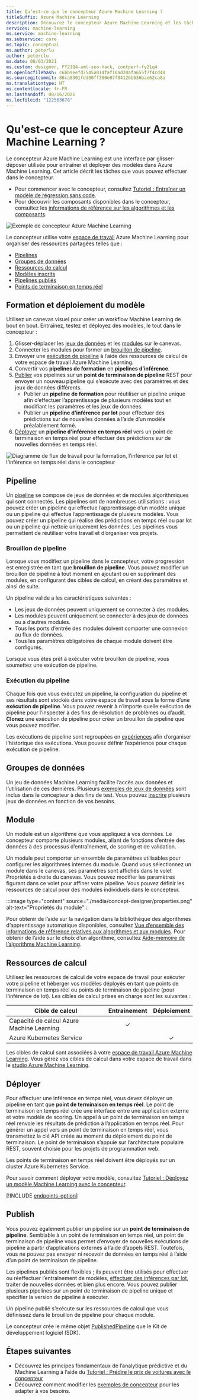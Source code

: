 ```yaml
---
title: Qu’est-ce que le concepteur Azure Machine Learning ?
titleSuffix: Azure Machine Learning
description: Découvrez le concepteur Azure Machine Learning et les tâches pour lesquelles vous pouvez l’utiliser. L’interface utilisateur par glisser-déposer permet d’entraîner et de déployer un modèle.
services: machine-learning
ms.service: machine-learning
ms.subservice: core
ms.topic: conceptual
ms.author: peterlu
author: peterclu
ms.date: 08/03/2021
ms.custom: designer, FY21Q4-aml-seo-hack, contperf-fy21q4
ms.openlocfilehash: c6bb9eefd7545a014faf10ad20afa655f7f4cd48
ms.sourcegitcommit: 86ca8301fdd00ff300e87f04126b636bae62ca8a
ms.translationtype: HT
ms.contentlocale: fr-FR
ms.lasthandoff: 08/16/2021
ms.locfileid: "122563678"
---
```

# <a name="what-is-azure-machine-learning-designer"></a>Qu'est-ce que le concepteur Azure Machine Learning ? 

Le concepteur Azure Machine Learning est une interface par glisser-déposer utilisée pour entraîner et déployer des modèles dans Azure Machine Learning. Cet article décrit les tâches que vous pouvez effectuer dans le concepteur.

 - Pour commencer avec le concepteur, consultez [Tutoriel : Entraîner un modèle de régression sans code](tutorial-designer-automobile-price-train-score.md). 
 - Pour découvrir les composants disponibles dans le concepteur, consultez les [informations de référence sur les algorithmes et les composants](/azure/machine-learning/algorithm-module-reference/module-reference).

![Exemple de concepteur Azure Machine Learning](./media/concept-designer/designer-drag-and-drop.gif)

Le concepteur utilise votre [espace de travail](concept-workspace.md) Azure Machine Learning pour organiser des ressources partagées telles que :

+ [Pipelines](#pipeline)
+ [Groupes de données](#datasets)
+ [Ressources de calcul](#compute)
+ [Modèles inscrits](concept-azure-machine-learning-architecture.md#models)
+ [Pipelines publiés](#publish)
+ [Points de terminaison en temps réel](#deploy)

## <a name="model-training-and-deployment"></a>Formation et déploiement du modèle

Utilisez un canevas visuel pour créer un workflow Machine Learning de bout en bout. Entraînez, testez et déployez des modèles, le tout dans le concepteur :

1. Glisser-déplacer les [jeux de données](#datasets) et les [modules](#module) sur le canevas.
1. Connecter les modules pour former un [brouillon de pipeline](#pipeline-draft).
1. Envoyer une [exécution de pipeline](#pipeline-run) à l’aide des ressources de calcul de votre espace de travail Azure Machine Learning.
1. Convertir vos **pipelines de formation** en **pipelines d’inférence**.
1. [Publier](#publish) vos pipelines sur un **point de terminaison de pipeline** REST pour envoyer un nouveau pipeline qui s’exécute avec des paramètres et des jeux de données différents.
    + Publier un **pipeline de formation** pour réutiliser un pipeline unique afin d’effectuer l’apprentissage de plusieurs modèles tout en modifiant les paramètres et les jeux de données.
    + Publier un **pipeline d’inférence par lot** pour effectuer des prédictions sur de nouvelles données à l’aide d’un modèle préalablement formé.
1. [Déployer](#deploy) un **pipeline d’inférence en temps réel** vers un point de terminaison en temps réel pour effectuer des prédictions sur de nouvelles données en temps réel.

![Diagramme de flux de travail pour la formation, l’inférence par lot et l’inférence en temps réel dans le concepteur](./media/concept-designer/designer-workflow-diagram.png)

## <a name="pipeline"></a>Pipeline

Un [pipeline](concept-azure-machine-learning-architecture.md#ml-pipelines) se compose de jeux de données et de modules algorithmiques qui sont connectés. Les pipelines ont de nombreuses utilisations : vous pouvez créer un pipeline qui effectue l’apprentissage d’un modèle unique ou un pipeline qui effectue l’apprentissage de plusieurs modèles. Vous pouvez créer un pipeline qui réalise des prédictions en temps réel ou par lot ou un pipeline qui nettoie uniquement les données. Les pipelines vous permettent de réutiliser votre travail et d’organiser vos projets.

### <a name="pipeline-draft"></a>Brouillon de pipeline

Lorsque vous modifiez un pipeline dans le concepteur, votre progression est enregistrée en tant que **brouillon de pipeline**. Vous pouvez modifier un brouillon de pipeline à tout moment en ajoutant ou en supprimant des modules, en configurant des cibles de calcul, en créant des paramètres et ainsi de suite.

Un pipeline valide a les caractéristiques suivantes :

* Les jeux de données peuvent uniquement se connecter à des modules.
* Les modules peuvent uniquement se connecter à des jeux de données ou à d’autres modules.
* Tous les ports d’entrée des modules doivent comporter une connexion au flux de données.
* Tous les paramètres obligatoires de chaque module doivent être configurés.

Lorsque vous êtes prêt à exécuter votre brouillon de pipeline, vous soumettez une exécution de pipeline.

### <a name="pipeline-run"></a>Exécution du pipeline

Chaque fois que vous exécutez un pipeline, la configuration du pipeline et ses résultats sont stockés dans votre espace de travail sous la forme d’une **exécution de pipeline**. Vous pouvez revenir à n’importe quelle exécution de pipeline pour l’inspecter à des fins de résolution de problèmes ou d’audit. **Clonez** une exécution de pipeline pour créer un brouillon de pipeline que vous pouvez modifier.

Les exécutions de pipeline sont regroupées en [expériences](concept-azure-machine-learning-architecture.md#experiments) afin d’organiser l’historique des exécutions. Vous pouvez définir l’expérience pour chaque exécution de pipeline. 

## <a name="datasets"></a>Groupes de données

Un jeu de données Machine Learning facilite l’accès aux données et l’utilisation de ces dernières. Plusieurs [exemples de jeux de données](samples-designer.md#datasets) sont inclus dans le concepteur à des fins de test. Vous pouvez [inscrire](how-to-create-register-datasets.md) plusieurs jeux de données en fonction de vos besoins.

## <a name="module"></a>Module

Un module est un algorithme que vous appliquez à vos données. Le concepteur comporte plusieurs modules, allant de fonctions d’entrée des données à des processus d’entraînement, de scoring et de validation.

Un module peut comporter un ensemble de paramètres utilisables pour configurer les algorithmes internes du module. Quand vous sélectionnez un module dans le canevas, ses paramètres sont affichés dans le volet Propriétés à droite du canevas. Vous pouvez modifier les paramètres figurant dans ce volet pour affiner votre pipeline. Vous pouvez définir les ressources de calcul pour des modules individuels dans le concepteur. 

:::image type="content" source="./media/concept-designer/properties.png" alt-text="Propriétés du module":::


Pour obtenir de l’aide sur la navigation dans la bibliothèque des algorithmes d’apprentissage automatique disponibles, consultez [Vue d’ensemble des informations de référence relatives aux algorithmes et aux modules](algorithm-module-reference/module-reference.md). Pour obtenir de l’aide sur le choix d’un algorithme, consultez [Aide-mémoire de l’algorithme Machine Learning](algorithm-cheat-sheet.md).

## <a name="compute-resources"></a><a name="compute"></a> Ressources de calcul

Utilisez les ressources de calcul de votre espace de travail pour exécuter votre pipeline et héberger vos modèles déployés en tant que points de terminaison en temps réel ou points de terminaison de pipeline (pour l’inférence de lot). Les cibles de calcul prises en charge sont les suivantes :

| Cible de calcul | Entrainement | Déploiement |
| ---- |:----:|:----:|
| Capacité de calcul Azure Machine Learning | ✓ | |
| Azure Kubernetes Service | | ✓ |

Les cibles de calcul sont associées à votre [espace de travail Azure Machine Learning](concept-workspace.md). Vous gérez vos cibles de calcul dans votre espace de travail dans le [studio Azure Machine Learning](https://ml.azure.com).

## <a name="deploy"></a>Déployer

Pour effectuer une inférence en temps réel, vous devez déployer un pipeline en tant que **point de terminaison en temps réel**. Le point de terminaison en temps réel crée une interface entre une application externe et votre modèle de scoring. Un appel à un point de terminaison en temps réel renvoie les résultats de prédiction à l’application en temps réel. Pour générer un appel vers un point de terminaison en temps réel, vous transmettez la clé API créée au moment du déploiement du point de terminaison. Le point de terminaison s’appuie sur l’architecture populaire REST, souvent choisie pour les projets de programmation web.

Les points de terminaison en temps réel doivent être déployés sur un cluster Azure Kubernetes Service.

Pour savoir comment déployer votre modèle, consultez [Tutoriel : Déployez un modèle Machine Learning avec le concepteur](tutorial-designer-automobile-price-deploy.md).

[!INCLUDE [endpoints-option](../../includes/machine-learning-endpoints-preview-note.md)]

## <a name="publish"></a>Publish

Vous pouvez également publier un pipeline sur un **point de terminaison de pipeline**. Semblable à un point de terminaison en temps réel, un point de terminaison de pipeline vous permet d’envoyer de nouvelles exécutions de pipeline à partir d’applications externes à l’aide d’appels REST. Toutefois, vous ne pouvez pas envoyer ni recevoir de données en temps réel à l’aide d’un point de terminaison de pipeline.

Les pipelines publiés sont flexibles ; ils peuvent être utilisés pour effectuer ou réeffectuer l’entraînement de modèles, [effectuer des inférences par lot](how-to-run-batch-predictions-designer.md), traiter de nouvelles données et bien plus encore. Vous pouvez publier plusieurs pipelines sur un point de terminaison de pipeline unique et spécifier la version de pipeline à exécuter.

Un pipeline publié s’exécute sur les ressources de calcul que vous définissez dans le brouillon de pipeline pour chaque module.

Le concepteur crée le même objet [PublishedPipeline](/python/api/azureml-pipeline-core/azureml.pipeline.core.graph.publishedpipeline) que le Kit de développement logiciel (SDK).

## <a name="next-steps"></a>Étapes suivantes

* Découvrez les principes fondamentaux de l’analytique prédictive et du Machine Learning à l’aide du [Tutoriel : Prédire le prix de voitures avec le concepteur](tutorial-designer-automobile-price-train-score.md)
* Découvrez comment modifier les [exemples de concepteur](samples-designer.md) pour les adapter à vos besoins.

